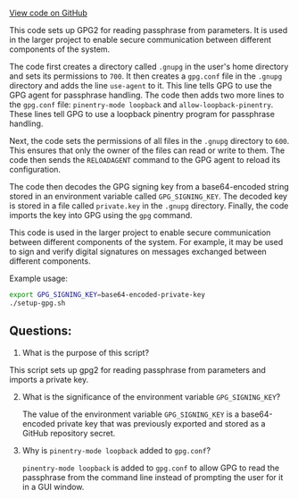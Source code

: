 [View code on GitHub](https://github.com/ergoplatform/ergo-appkit/ci/import_gpg.sh)

This code sets up GPG2 for reading passphrase from parameters. It is used in the larger project to enable secure communication between different components of the system. 

The code first creates a directory called `.gnupg` in the user's home directory and sets its permissions to `700`. It then creates a `gpg.conf` file in the `.gnupg` directory and adds the line `use-agent` to it. This line tells GPG to use the GPG agent for passphrase handling. The code then adds two more lines to the `gpg.conf` file: `pinentry-mode loopback` and `allow-loopback-pinentry`. These lines tell GPG to use a loopback pinentry program for passphrase handling. 

Next, the code sets the permissions of all files in the `.gnupg` directory to `600`. This ensures that only the owner of the files can read or write to them. The code then sends the `RELOADAGENT` command to the GPG agent to reload its configuration. 

The code then decodes the GPG signing key from a base64-encoded string stored in an environment variable called `GPG_SIGNING_KEY`. The decoded key is stored in a file called `private.key` in the `.gnupg` directory. Finally, the code imports the key into GPG using the `gpg` command. 

This code is used in the larger project to enable secure communication between different components of the system. For example, it may be used to sign and verify digital signatures on messages exchanged between different components. 

Example usage:

```bash
export GPG_SIGNING_KEY=base64-encoded-private-key
./setup-gpg.sh
```
## Questions: 
 1. What is the purpose of this script?
   
   This script sets up gpg2 for reading passphrase from parameters and imports a private key.

2. What is the significance of the environment variable `GPG_SIGNING_KEY`?
   
   The value of the environment variable `GPG_SIGNING_KEY` is a base64-encoded private key that was previously exported and stored as a GitHub repository secret.

3. Why is `pinentry-mode loopback` added to `gpg.conf`?
   
   `pinentry-mode loopback` is added to `gpg.conf` to allow GPG to read the passphrase from the command line instead of prompting the user for it in a GUI window.